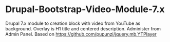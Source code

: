 # Drupal-Bootstrap-Video-Module-7.x
Drupal 7.x module to creation block with video from YouTube as background. 
Overlay is H1 title and centered description. 
Administer from Admin Panel. 
Based on https://github.com/pupunzi/jquery.mb.YTPlayer
